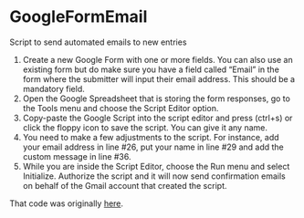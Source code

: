 # GoogleFormEmail
Script to send automated emails to new entries


1. Create a new Google Form with one or more fields. You can also use an existing form but do make sure you have a field called “Email” in the form where the submitter will input their email address. This should be a mandatory field.
2. Open the Google Spreadsheet that is storing the form responses, go to the Tools menu and choose the Script Editor option.
3. Copy-paste the Google Script into the script editor and press (ctrl+s) or click the floppy icon to save the script. You can give it any name.
4. You need to make a few adjustments to the script. For instance, add your email address in line #26, put your name in line #29 and add the custom message in line #36.
5. While you are inside the Script Editor, choose the Run menu and select Initialize. Authorize the script and it will now send confirmation emails on behalf of the Gmail account that created the script.

That code was originally [here](http://www.labnol.org/internet/auto-confirmation-emails/28386/).